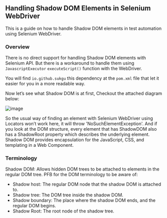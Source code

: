 ## Handling Shadow DOM Elements in Selenium WebDriver

This is a guide on how to handle Shadow DOM elements in test automation using Selenium WebDriver.

### Overview

There is no direct support for handling Shadow DOM elements with Selenium API. But there is a workaround to handle them using `JavascriptExecutor` `executeScript()` function with the WebDriver.

You will find `io.github.sukgu` this dependency at the `pom.xml` file that let it easier for you in a more readable way.

Now let’s see what Shadow DOM is at first, Checkout the attached diagram below:

![image](https://user-images.githubusercontent.com/38625749/230884079-29dccc27-8114-46a9-9393-134a7c579fcd.png)

So the usual way of finding an element with Selenium WebDriver using Locators won’t work here, it will throw 'NoSuchElementException'. And if you look at the DOM structure, every element that has ShadowDOM also has a ShadowRoot property which describes the underlying element. Shadow DOM provides encapsulation for the JavaScript, CSS, and templating in a Web Component.

### Terminology

Shadow DOM: Allows hidden DOM trees to be attached to elements in the regular DOM tree. PFB for the DOM terminology to be aware of:

- Shadow host: The regular DOM node that the shadow DOM is attached to.
- Shadow tree: The DOM tree inside the shadow DOM.
- Shadow boundary: The place where the shadow DOM ends, and the regular DOM begins.
- Shadow Root: The root node of the shadow tree.
